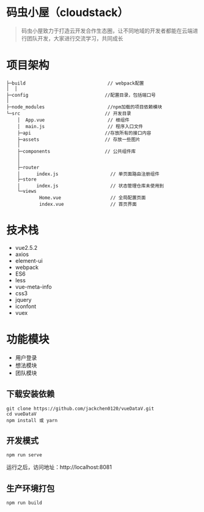 # 码虫小屋（cloudstack）

> 码虫小屋致力于打造云开发合作生态圈，让不同地域的开发者都能在云端进行团队开发，大家进行交流学习，共同成长

# 项目架构
```
├─build                              // webpack配置 
│  │             
├─config                            //配置目录，包括端口号
│    
├─node_modules                       //npm加载的项目依赖模块   
└─src                               // 开发目录
    │  App.vue                       // 根组件
    │  main.js                       // 程序入口文件
    ├─api                           //存放所有的接口内容
    ├─assets                        // 存放一些图片
    │   
    ├─components                    // 公共组件库
    │
    │
    ├─router
    │      index.js                   // 单页面路由注册组件
    ├─store
    │      index.js                   // 状态管理仓库未使用到
    └─views
            Home.vue                  // 全局配置页面
            index.vue                 // 首页界面
```


# 技术栈
 * vue2.5.2
 * axios
 * element-ui
 * webpack
 * ES6
 * less
 * vue-meta-info
 * css3
 * jquery
 * iconfont
 * vuex
 
 
# 功能模块
* 用户登录
* 想法模块
* 团队模块


## 下载安装依赖
```
git clone https://github.com/jackchen0120/vueDataV.git
cd vueDataV
npm install 或 yarn
```
## 开发模式
```
npm run serve
```
运行之后，访问地址：http://localhost:8081

## 生产环境打包
```
npm run build
```

